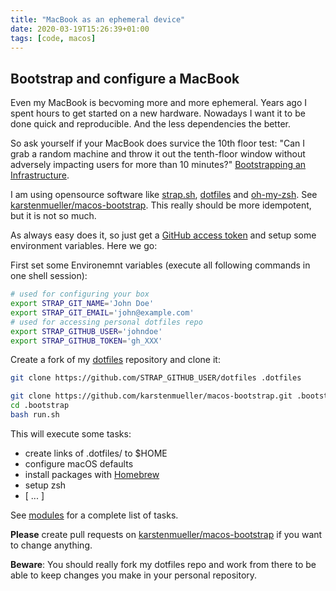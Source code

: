 ```yaml
---
title: "MacBook as an ephemeral device"
date: 2020-03-19T15:26:39+01:00
tags: [code, macos]
---
```


## Bootstrap and configure a MacBook

Even my MacBook is becvoming more and more ephemeral. Years ago I spent hours to get started on a new hardware. Nowadays I want it to be done quick and reproducible. And the less dependencies the better.

So ask yourself if your MacBook does survice the 10th floor test: "Can I grab a random machine and throw it out the tenth-floor window without adversely impacting users for more than 10 minutes?" [Bootstrapping an Infrastructure](http://www.infrastructures.org/papers/bootstrap/bootstrap.html).

I am using opensource software like [strap.sh](https://github.com/MikeMcQuaid/strap), [dotfiles](https://github.com/ryanb/dotfiles) and [oh-my-zsh](https://github.com/ohmyzsh/ohmyzsh). See [karstenmueller/macos-bootstrap](https://github.com/karstenmueller/macos-bootstrap). This really should be more idempotent, but it is not so much. 

As always easy does it, so just get a [GitHub access token](https://github.com/settings/tokens) and setup some environment variables. Here we go:

First set some Environemnt variables (execute all following commands in one shell session):

~~~zsh
# used for configuring your box
export STRAP_GIT_NAME='John Doe'
export STRAP_GIT_EMAIL='john@example.com'
# used for accessing personal dotfiles repo
export STRAP_GITHUB_USER='johndoe'
export STRAP_GITHUB_TOKEN='gh_XXX'
~~~

Create a fork of my [dotfiles](https://github.com/karstenmueller/dotfiles) repository and clone it:
~~~zsh
git clone https://github.com/STRAP_GITHUB_USER/dotfiles .dotfiles
~~~

~~~zsh
git clone https://github.com/karstenmueller/macos-bootstrap.git .bootstrap
cd .bootstrap
bash run.sh
~~~

This will execute some tasks:
- create links of .dotfiles/ to $HOME
- configure macOS defaults
- install packages with [Homebrew](https://github.com/Homebrew/brew)
- setup zsh
- [ ... ] 

See [modules](https://github.com/karstenmueller/macos-bootstrap/tree/main/modules) for a complete list of tasks.

**Please** create pull requests on [karstenmueller/macos-bootstrap](https://github.com/karstenmueller/macos-bootstrap.git) if you want to change anything.

**Beware**: You should really fork my dotfiles repo and work from there to be able to keep changes you make in your personal repository.
